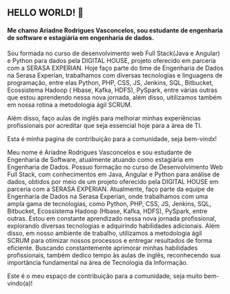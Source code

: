 ## HELLO WORLD! 👋


#### Me chamo Ariadne Rodrigues Vasconcelos, sou estudante de engenharia de software e estagiária em engenharia de dados.  

Sou formada no curso de desenvolvimento web Full Stack(Java e Angular) e Python para dados pela DIGITAL HOUSE, projeto oferecido em parceria com a SERASA EXPERIAN. 
Hoje faço parte do time de Engenharia de Dados na Serasa Experian, trabalhamos com diversas tecnologias e linguagens de programação, entre elas Python, PHP, CSS, JS, Jenkins, SQL, Bitbucket, Ecossistema Hadoop ( Hbase, Kafka, HDFS), PySpark, entre várias outras que estou aprendendo nessa nova jornada, além disso, uitilizamos também em nossa rotina a metodologia ágil SCRUM.

Além disso, faço aulas de inglês para melhorar minhas experiências profissionais por acreditar que seja essencial hoje para a área de TI. 

Esta é minha pagina de contribuição para a comunidade, seja bem-vindx! 

Meu nome é Ariadne Rodrigues Vasconcelos e sou estudante de Engenharia de Software, atualmente atuando como estagiária em Engenharia de Dados. 
Possuo formação no curso de Desenvolvimento Web Full Stack, com conhecimentos em Java, Angular e Python para análise de dados, obtidos por meio de um projeto oferecido pela DIGITAL HOUSE em parceria com a SERASA EXPERIAN.
Atualmente, faço parte da equipe de Engenharia de Dados na Serasa Experian, onde trabalhamos com uma ampla gama de tecnologias, como Python, PHP, CSS, JS, Jenkins, SQL, Bitbucket, Ecossistema Hadoop (Hbase, Kafka, HDFS), PySpark, entre outras. Estou em constante aprendizado nessa nova jornada profissional, explorando diversas tecnologias e adquirindo habilidades adicionais.
Além disso, em nosso ambiente de trabalho, utilizamos a metodologia ágil SCRUM para otimizar nossos processos e entregar resultados de forma eficiente.
Buscando constantemente aprimorar minhas habilidades profissionais, também dedico tempo às aulas de inglês, reconhecendo sua importância fundamental na área de Tecnologia da Informação.

Este é o meu espaço de contribuição para a comunidade, seja muito bem-vindo(a)!
